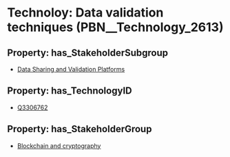 # Technoloy: __Data validation techniques__ (PBN__Technology_2613)

## Property: has_StakeholderSubgroup

* [Data Sharing and Validation Platforms](PBN__TechSubgroup_141)

## Property: has_TechnologyID

* [Q3306762](Q3306762)

## Property: has_StakeholderGroup

* [Blockchain and cryptography](PBN__TechGroup_10)

